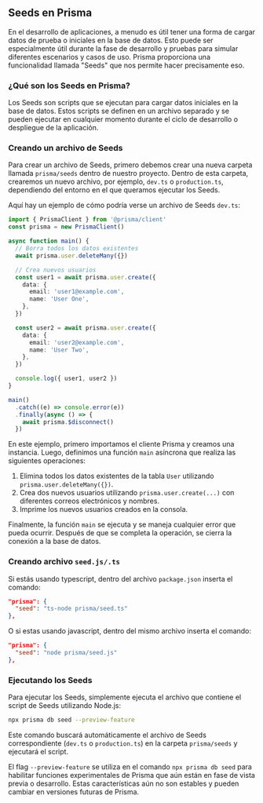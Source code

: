 ## Seeds en Prisma

En el desarrollo de aplicaciones, a menudo es útil tener una forma de cargar datos de prueba o iniciales en la base de datos. Esto puede ser especialmente útil durante la fase de desarrollo y pruebas para simular diferentes escenarios y casos de uso. Prisma proporciona una funcionalidad llamada "Seeds" que nos permite hacer precisamente eso.

### ¿Qué son los Seeds en Prisma?

Los Seeds son scripts que se ejecutan para cargar datos iniciales en la base de datos. Estos scripts se definen en un archivo separado y se pueden ejecutar en cualquier momento durante el ciclo de desarrollo o despliegue de la aplicación.

### Creando un archivo de Seeds

Para crear un archivo de Seeds, primero debemos crear una nueva carpeta llamada `prisma/seeds` dentro de nuestro proyecto. Dentro de esta carpeta, crearemos un nuevo archivo, por ejemplo, `dev.ts` o `production.ts`, dependiendo del entorno en el que queramos ejecutar los Seeds.

Aquí hay un ejemplo de cómo podría verse un archivo de Seeds `dev.ts`:

```typescript
import { PrismaClient } from '@prisma/client'
const prisma = new PrismaClient()

async function main() {
  // Borra todos los datos existentes
  await prisma.user.deleteMany({})

  // Crea nuevos usuarios
  const user1 = await prisma.user.create({
    data: {
      email: 'user1@example.com',
      name: 'User One',
    },
  })

  const user2 = await prisma.user.create({
    data: {
      email: 'user2@example.com',
      name: 'User Two',
    },
  })

  console.log({ user1, user2 })
}

main()
  .catch((e) => console.error(e))
  .finally(async () => {
    await prisma.$disconnect()
  })
```

En este ejemplo, primero importamos el cliente Prisma y creamos una instancia. Luego, definimos una función `main` asíncrona que realiza las siguientes operaciones:

1. Elimina todos los datos existentes de la tabla `User` utilizando `prisma.user.deleteMany({})`.
2. Crea dos nuevos usuarios utilizando `prisma.user.create(...)` con diferentes correos electrónicos y nombres.
3. Imprime los nuevos usuarios creados en la consola.

Finalmente, la función `main` se ejecuta y se maneja cualquier error que pueda ocurrir. Después de que se completa la operación, se cierra la conexión a la base de datos.
### Creando archivo `seed.js/.ts`

Si estás usando typescript, dentro del archivo `package.json` inserta el comando:

```json
"prisma": {
  "seed": "ts-node prisma/seed.ts"
},
```

O si estas usando javascript, dentro del mismo archivo inserta el comando:

```json
"prisma": {
  "seed": "node prisma/seed.js"
},
```

### Ejecutando los Seeds

Para ejecutar los Seeds, simplemente ejecuta el archivo que contiene el script de Seeds utilizando Node.js:

```bash
npx prisma db seed --preview-feature
```

Este comando buscará automáticamente el archivo de Seeds correspondiente (`dev.ts` o `production.ts`) en la carpeta `prisma/seeds` y ejecutará el script.

El flag `--preview-feature` se utiliza en el comando `npx prisma db seed` para habilitar funciones experimentales de Prisma que aún están en fase de vista previa o desarrollo. Estas características aún no son estables y pueden cambiar en versiones futuras de Prisma.